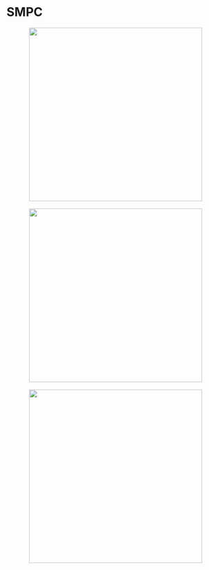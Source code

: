 # SMPC

<div align="center"> 
   <img src="https://github.com/vid-db/fb_clone/assets/153529283/172cf0ae-cf0e-4372-8ce9-ee58b5b593b5" width="400"/>  <br><br>
  <img src="https://github.com/vid-db/fb_clone/assets/153529283/c9170a47-3df7-4fbd-a573-cc3f9a901879" width="400"/>  <br><br>
  <img src="https://github.com/vid-db/STOCKPILE/assets/153529283/92affa76-b976-43f9-a691-40fe59b08942" width="400"/>  <br><br>
</div>
